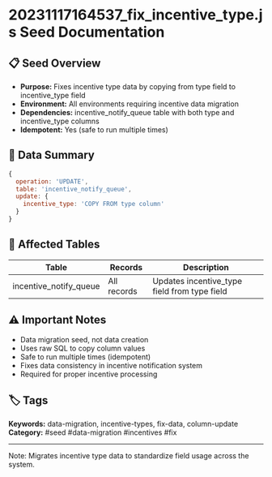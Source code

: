 # 20231117164537_fix_incentive_type.js Seed Documentation

## 📋 Seed Overview
- **Purpose:** Fixes incentive type data by copying from type field to incentive_type field
- **Environment:** All environments requiring incentive data migration
- **Dependencies:** incentive_notify_queue table with both type and incentive_type columns
- **Idempotent:** Yes (safe to run multiple times)

## 🔧 Data Summary
```javascript
{
  operation: 'UPDATE',
  table: 'incentive_notify_queue', 
  update: {
    incentive_type: 'COPY FROM type column'
  }
}
```

## 📝 Affected Tables
| Table | Records | Description |
|-------|---------|-------------|
| incentive_notify_queue | All records | Updates incentive_type field from type field |

## ⚠️ Important Notes
- Data migration seed, not data creation
- Uses raw SQL to copy column values
- Safe to run multiple times (idempotent)
- Fixes data consistency in incentive notification system
- Required for proper incentive processing

## 🏷️ Tags
**Keywords:** data-migration, incentive-types, fix-data, column-update  
**Category:** #seed #data-migration #incentives #fix

---
Note: Migrates incentive type data to standardize field usage across the system.